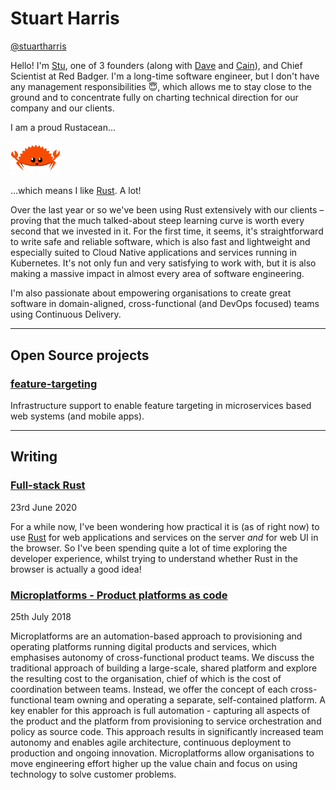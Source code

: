 # Stuart Harris

[@stuartharris](https://twitter.com/stuartharris)

Hello! I'm [Stu](https://red-badger.com/people/stuart-harris/), one of 3 founders (along with [Dave](https://red-badger.com/people/david-wynne/) and [Cain](https://red-badger.com/people/cain-ullah/)), and Chief Scientist at Red Badger. I'm a long-time software engineer, but I don't have any management responsibilities 😇, which allows me to stay close to the ground and to concentrate fully on charting technical direction for our company and our clients.

I am a proud Rustacean...

<img src="./rustacean-flat-happy.svg" width=80/>

...which means I like [Rust](https://www.rust-lang.org/). A lot!

Over the last year or so we've been using Rust extensively with our clients – proving that the much talked-about steep learning curve is worth every second that we invested in it. For the first time, it seems, it's straightforward to write safe and reliable software, which is also fast and lightweight and especially suited to Cloud Native applications and services running in Kubernetes. It's not only fun and very satisfying to work with, but it is also making a massive impact in almost every area of software engineering.

I'm also passionate about empowering organisations to create great software in domain-aligned, cross-functional (and DevOps focused) teams using Continuous Delivery.

---

## Open Source projects

### [feature-targeting](https://github.com/feature-targeting)

Infrastructure support to enable feature targeting in microservices based web systems (and mobile apps).

---

## Writing

### [Full-stack Rust](./full-stack-rust-1/README.md)

23rd June 2020

For a while now, I've been wondering how practical it is (as of right now) to use [Rust](https://www.rust-lang.org/) for web applications and services on the server _and_ for web UI in the browser. So I've been spending quite a lot of time exploring the developer experience, whilst trying to understand whether Rust in the browser is actually a good idea!

### [Microplatforms - Product platforms as code](https://github.com/redbadger/microplatforms-whitepaper/blob/master/paper.pdf)

25th July 2018

Microplatforms are an automation-based approach to provisioning and operating platforms running digital products and services, which emphasises autonomy of cross-functional product teams. We discuss the traditional approach of building a large-scale, shared platform and explore the resulting cost to the organisation, chief of which is the cost of coordination between teams. Instead, we offer the concept of each cross-functional team owning and operating a separate, self-contained platform. A key enabler for this approach is full automation - capturing all aspects of the product and the platform from provisioning to service orchestration and policy as source code. This approach results in significantly increased team autonomy and enables agile architecture, continuous deployment to production and ongoing innovation. Microplatforms allow organisations to move engineering effort higher up the value chain and focus on using technology to solve customer problems.
